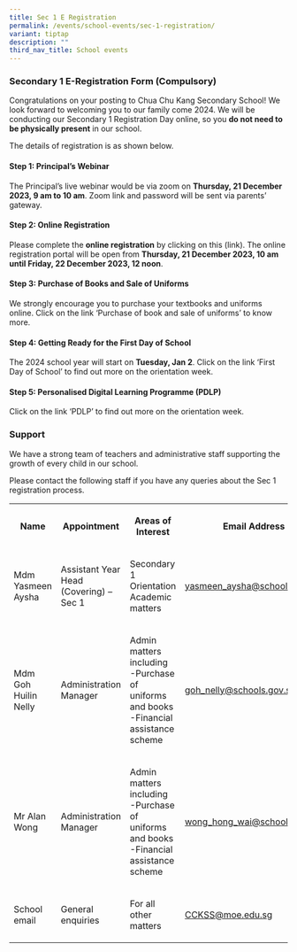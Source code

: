 ```yaml
---
title: Sec 1 E Registration
permalink: /events/school-events/sec-1-registration/
variant: tiptap
description: ""
third_nav_title: School events
---
```

<h3>Secondary 1 E-Registration Form (Compulsory)</h3><p>Congratulations on your posting to Chua Chu Kang Secondary School! We look forward to welcoming you to our family come 2024. We will be conducting our Secondary 1 Registration Day online, so you <strong>do not need to be physically present</strong> in our school.</p><p>The details of registration is as shown below.</p><h4>Step 1: Principal’s Webinar</h4><p>The Principal’s live webinar would be via zoom on <strong>Thursday, 21 December 2023, 9 am to 10 am</strong>. Zoom link and password will be sent via parents’ gateway.</p><h4>Step 2: Online Registration</h4><p>Please complete the <strong>online registration</strong> by clicking on this (link). The online registration portal will be open from <strong>Thursday, 21 December 2023, 10 am until Friday, 22 December 2023, 12 noon</strong>.</p><h4>Step 3: Purchase of Books and Sale of Uniforms</h4><p>We strongly encourage you to purchase your textbooks and uniforms online. Click on the link ‘Purchase of book and sale of uniforms’ to know more.</p><h4>Step 4: Getting Ready for the First Day of School</h4><p>The 2024 school year will start on <strong>Tuesday, Jan 2</strong>. Click on the link ‘First Day of School’ to find out more on the orientation week.</p><h4>Step 5: Personalised Digital Learning Programme (PDLP)</h4><p>Click on the link ‘PDLP’ to find out more on the orientation week.</p><h3>Support</h3><p>We have a strong team of teachers and administrative staff supporting the growth of every child in our school.</p><p>Please contact the following staff if you have any queries about the Sec 1 registration process.</p><table><tbody><tr><th rowspan="1" colspan="1"><p>Name</p></th><th rowspan="1" colspan="1"><p>Appointment</p></th><th rowspan="1" colspan="1"><p>Areas of Interest</p></th><th rowspan="1" colspan="1"><p>Email Address</p></th></tr><tr><td rowspan="1" colspan="1"><p>Mdm Yasmeen Aysha</p></td><td rowspan="1" colspan="1"><p>Assistant Year Head (Covering) – Sec 1</p></td><td rowspan="1" colspan="1"><p>Secondary 1 Orientation Academic matters</p></td><td rowspan="1" colspan="1"><p><a href="mailto:yasmeen_aysha@schools.gov.sg" rel="noopener noreferrer nofollow" target="_blank">yasmeen_aysha@schools.gov.sg</a></p></td></tr><tr><td rowspan="1" colspan="1"><p>Mdm Goh Huilin Nelly</p></td><td rowspan="1" colspan="1"><p>Administration Manager</p></td><td rowspan="1" colspan="1"><p>Admin matters including <br>-Purchase of uniforms and books <br>-Financial assistance scheme</p></td><td rowspan="1" colspan="1"><p><a href="mailto:goh_nelly@schools.gov.sg" rel="noopener noreferrer nofollow" target="_blank">goh_nelly@schools.gov.sg</a></p></td></tr><tr><td rowspan="1" colspan="1"><p>Mr Alan Wong</p></td><td rowspan="1" colspan="1"><p>Administration Manager</p></td><td rowspan="1" colspan="1"><p>Admin matters including <br>-Purchase of uniforms and books <br>-Financial assistance scheme</p></td><td rowspan="1" colspan="1"><p><a href="mailto:wong_hong_wai@schools.gov.sg" rel="noopener noreferrer nofollow" target="_blank">wong_hong_wai@schools.gov.sg</a></p></td></tr><tr><td rowspan="1" colspan="1"><p>School email</p></td><td rowspan="1" colspan="1"><p>General enquiries</p></td><td rowspan="1" colspan="1"><p>For all other matters</p></td><td rowspan="1" colspan="1"><p><a href="mailto:CCKSS@moe.edu.sg" rel="noopener noreferrer nofollow" target="_blank">CCKSS@moe.edu.sg</a></p></td></tr></tbody></table><p></p>
